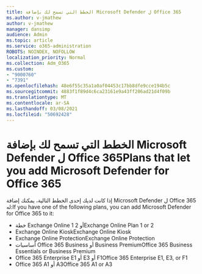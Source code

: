 ```yaml
---
title: الخطط التي تسمح لك بإضافة Microsoft Defender ل Office 365
ms.author: v-jmathew
author: v-jmathew
manager: dansimp
audience: Admin
ms.topic: article
ms.service: o365-administration
ROBOTS: NOINDEX, NOFOLLOW
localization_priority: Normal
ms.collection: Adm_O365
ms.custom:
- "9000760"
- "7391"
ms.openlocfilehash: 48e6f55c35a1a0af04453c17bb8dfe9cce194b5c
ms.sourcegitcommit: 4883f1f89d4c6ca23161e9a43ff206ad21d4f09b
ms.translationtype: MT
ms.contentlocale: ar-SA
ms.lasthandoff: 03/08/2021
ms.locfileid: "50692428"
---
```

# <a name="plans-that-let-you-add-microsoft-defender-for-office-365"></a><span data-ttu-id="c6ab7-102">الخطط التي تسمح لك بإضافة Microsoft Defender ل Office 365</span><span class="sxs-lookup"><span data-stu-id="c6ab7-102">Plans that let you add Microsoft Defender for Office 365</span></span>

<span data-ttu-id="c6ab7-103">إذا كانت لديك إحدى الخطط التالية، يمكنك إضافة Microsoft Defender ل Office 365 له:</span><span class="sxs-lookup"><span data-stu-id="c6ab7-103">If you have one of the following plans, you can add Microsoft Defender for Office 365 to it:</span></span>

- <span data-ttu-id="c6ab7-104">خطة Exchange Online 1 أو 2</span><span class="sxs-lookup"><span data-stu-id="c6ab7-104">Exchange Online Plan 1 or 2</span></span>
- <span data-ttu-id="c6ab7-105">Exchange Online Kiosk</span><span class="sxs-lookup"><span data-stu-id="c6ab7-105">Exchange Online Kiosk</span></span>
- <span data-ttu-id="c6ab7-106">Exchange Online Protection</span><span class="sxs-lookup"><span data-stu-id="c6ab7-106">Exchange Online Protection</span></span>
- <span data-ttu-id="c6ab7-107">أساسيات Office 365 Business أو Business Premium</span><span class="sxs-lookup"><span data-stu-id="c6ab7-107">Office 365 Business Essentials or Business Premium</span></span>
- <span data-ttu-id="c6ab7-108">Office 365 Enterprise E1 أو E3 أو F1</span><span class="sxs-lookup"><span data-stu-id="c6ab7-108">Office 365 Enterprise E1, E3, or F1</span></span>
- <span data-ttu-id="c6ab7-109">Office 365 A1 أو A3</span><span class="sxs-lookup"><span data-stu-id="c6ab7-109">Office 365 A1 or A3</span></span>
